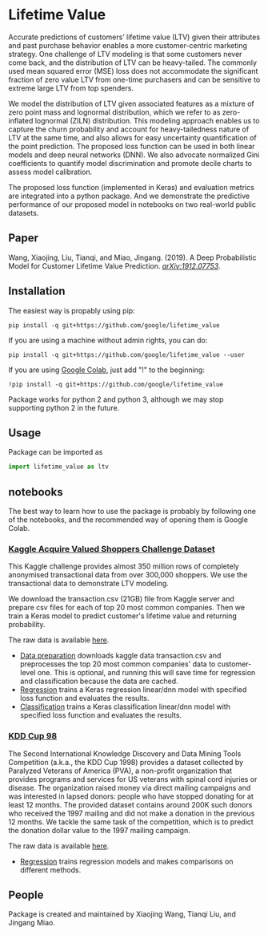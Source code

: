 # Lifetime Value

Accurate predictions of customers’ lifetime value (LTV) given their attributes
and past purchase behavior enables a more customer-centric marketing strategy.
One challenge of LTV modeling is that some customers never come back, and the
distribution of LTV can be heavy-tailed. The commonly used mean squared error
(MSE) loss does not accommodate the significant fraction of zero value LTV from
one-time purchasers and can be sensitive to extreme large LTV from top spenders.

We model the distribution of LTV given associated features as a mixture of zero
point mass and lognormal distribution, which we refer to as zero-inflated
lognormal (ZILN) distribution. This modeling approach enables us to capture the
churn probability and account for heavy-tailedness nature of LTV at the same
time, and also allows for easy uncertainty quantification of the point
prediction. The proposed loss function can be used in both linear models and
deep neural networks (DNN). We also advocate normalized Gini coefficients to
quantify model discrimination and promote decile charts to assess model
calibration.

The proposed loss function (implemented in Keras) and evaluation metrics are
integrated into a python package. And we demonstrate the predictive performance
of our proposed model in notebooks on two real-world public datasets.

## Paper

Wang, Xiaojing, Liu, Tianqi, and Miao, Jingang. (2019).
A Deep Probabilistic Model for Customer Lifetime Value Prediction.
[*arXiv:1912.07753*](https://arxiv.org/abs/1912.07753).

## Installation

The easiest way is propably using pip:

```
pip install -q git+https://github.com/google/lifetime_value
```

If you are using a machine without admin rights, you can do:

```
pip install -q git+https://github.com/google/lifetime_value --user
```

If you are using [Google Colab](https://colab.research.google.com/), just add
"!" to the beginning:

```
!pip install -q git+https://github.com/google/lifetime_value
```

Package works for python 2 and python 3, although we may stop supporting python
2 in the future.

## Usage
Package can be imported as

```python
import lifetime_value as ltv
```

## notebooks
The best way to learn how to use the package is probably by following one of the
notebooks, and the recommended way of opening them is Google Colab.

### [Kaggle Acquire Valued Shoppers Challenge Dataset](https://www.kaggle.com/c/acquire-valued-shoppers-challenge/data)

This Kaggle challenge provides almost 350 million rows of completely anonymised
transactional data from over 300,000 shoppers. We use the transactional data to
demonstrate LTV modeling.

We download the transaction.csv (21GB) file from Kaggle server and prepare csv
files for each of top 20 most common companies. Then we train a Keras model to
predict customer's lifetime value and returning probability.

The raw data is available [here](https://www.kaggle.com/c/acquire-valued-shoppers-challenge/data).

*   [Data preparation](./notebooks/kaggle_acquire_valued_shoppers_challenge/preprocess_data.ipynb)
downloads kaggle data transaction.csv and preprocesses the top 20 most common
companies' data to customer-level one. This is optional, and running this will
save time for regression and classification because the data are cached.
*   [Regression](./notebooks/kaggle_acquire_valued_shoppers_challenge/regression.ipynb)
trains a Keras regression linear/dnn model with specified loss function and
evaluates the results.
*   [Classification](./notebooks/kaggle_acquire_valued_shoppers_challenge/classification.ipynb)
trains a Keras classification linear/dnn model with specified loss function and
evaluates the results.

### [KDD Cup 98](https://kdd.ics.uci.edu/databases/kddcup98/kddcup98.html)

The Second International Knowledge Discovery and Data Mining Tools Competition
(a.k.a., the KDD Cup 1998) provides a dataset collected by Paralyzed Veterans of
America (PVA), a non-profit organization that provides programs and services for
US veterans with spinal cord injuries or disease. The organization raised money
via direct mailing campaigns and was interested in lapsed donors: people who
have stopped donating for at least 12 months. The provided dataset contains
around 200K such donors who received the 1997 mailing and did not make a
donation in the previous 12 months. We tackle the same task of the competition,
which is to predict the donation dollar value to the 1997 mailing campaign.

The raw data is available [here](https://kdd.ics.uci.edu/databases/kddcup98/kddcup98.html).


*   [Regression](./notebooks/kdd_cup_98/regression.ipynb) trains regression models and
makes comparisons on different methods.

## People
Package is created and maintained by Xiaojing Wang, Tianqi Liu, and Jingang
Miao.
